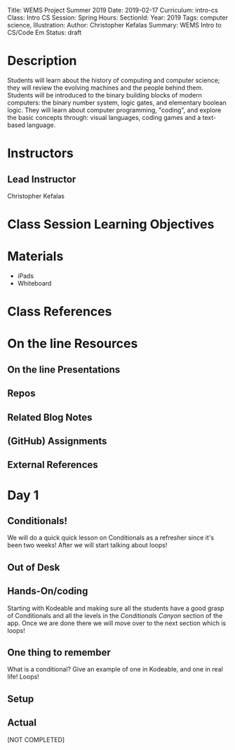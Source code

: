 Title: WEMS Project Summer 2019
Date: 2019-02-17
Curriculum: intro-cs
Class: Intro CS
Session: Spring
Hours:
SectionId:
Year: 2019
Tags: computer science, 
Illustration: 
Author: Christopher Kefalas
Summary: WEMS Intro to CS/Code Em 
Status: draft

# Description
Students will learn about the history of computing and computer science; they will review the evolving machines and the people behind them. Students will be introduced to the binary building blocks of modern computers: the binary number system, logic gates, and elementary boolean logic. They will learn about computer programming, "coding", and explore the basic concepts through: visual languages, coding games and a text-based language.



# Instructors
## Lead Instructor
Christopher Kefalas

# Class Session Learning Objectives

# Materials

* iPads
* Whiteboard

# Class References
 
# On the line Resources

## On the line Presentations

## Repos

## Related Blog Notes

## (GitHub) Assignments

## External References

# Day 1
## Conditionals! 

We will do a quick quick lesson on Conditionals as a refresher since it's been two weeks! After we will start talking about loops!
## Out of Desk

## Hands-On/coding

Starting with Kodeable and making sure all the students have a good grasp of Conditionals and all the levels in the _Conditionals Canyon_ section of the app. Once we are done there we will move over to the next section which is loops!
## One thing to remember

What is a conditional? Give an example of one in Kodeable, and one in real life! Loops! 
## Setup

## Actual

[NOT COMPLETED]

